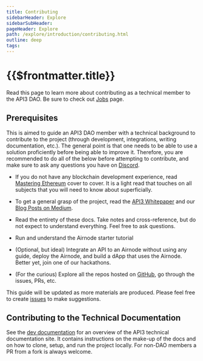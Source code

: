 ```yaml
---
title: Contributing
sidebarHeader: Explore
sidebarSubHeader:
pageHeader: Explore
path: /explore/introduction/contributing.html
outline: deep
tags:
---
```


<PageHeader/>

<SearchHighlight/>

# {{$frontmatter.title}}

Read this page to learn more about contributing as a technical member to the
API3 DAO. Be sure to check out [Jobs](./jobs.md) page.

## Prerequisites

This is aimed to guide an API3 DAO member with a technical background to
contribute to the project (through development, integrations, writing
documentation, etc.). The general point is that one needs to be able to use a
solution proficiently before being able to improve it. Therefore, you are
recommended to do all of the below before attempting to contribute, and make
sure to ask any questions you have on
[Discord](https://discord.gg/qnRrcfnm5W)<ExternalLinkImage/>.

- If you do not have any blockchain development experience, read
  [Mastering Ethereum](https://github.com/ethereumbook/ethereumbook)<ExternalLinkImage/>
  cover to cover. It is a light read that touches on all subjects that you will
  need to know about superficially.

- To get a general grasp of the project, read the
  <a href="/api3-whitepaper-v1.0.3.pdf" target="_api3-whitepaper"> API3
  Whitepaper</a><ExternalLinkImage/> and our [Blog Posts on Medium](./blog.md).

- Read the entirety of these docs. Take notes and cross-reference, but do not
  expect to understand everything. Feel free to ask questions.

- Run and understand the Airnode starter tutorial

- (Optional, but ideal) Integrate an API to an Airnode without using any guide,
  deploy the Airnode, and build a dApp that uses the Airnode. Better yet, join
  one of our hackathons.

- (For the curious) Explore all the repos hosted on
  [GitHub](https://github.com/api3dao)<ExternalLinkImage/>, go through the
  issues, PRs, etc.

This guide will be updated as more materials are produced. Please feel free to
create [issues](https://github.com/api3dao/api3-docs/issues)<externalLinkImage/>
to make suggestions.

## Contributing to the Technical Documentation

See the [dev documentation](/dev/) for an overview of the API3 technical
documentation site. It contains instructions on the make-up of the docs and on
how to clone, setup, and run the project locally. For non-DAO members a PR from
a fork is always welcome.
